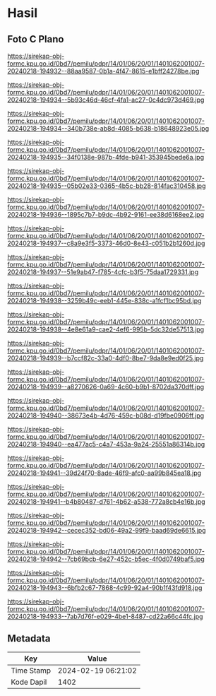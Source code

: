 # Hasil

## Foto C Plano

https://sirekap-obj-formc.kpu.go.id/0bd7/pemilu/pdpr/14/01/06/20/01/1401062001007-20240218-194932--88aa9587-0b1a-4f47-8615-e1bff24278be.jpg

https://sirekap-obj-formc.kpu.go.id/0bd7/pemilu/pdpr/14/01/06/20/01/1401062001007-20240218-194934--5b93c46d-46cf-4fa1-ac27-0c4dc973d469.jpg

https://sirekap-obj-formc.kpu.go.id/0bd7/pemilu/pdpr/14/01/06/20/01/1401062001007-20240218-194934--340b738e-ab8d-4085-b638-b18648923e05.jpg

https://sirekap-obj-formc.kpu.go.id/0bd7/pemilu/pdpr/14/01/06/20/01/1401062001007-20240218-194935--34f0138e-987b-4fde-b941-353945bede6a.jpg

https://sirekap-obj-formc.kpu.go.id/0bd7/pemilu/pdpr/14/01/06/20/01/1401062001007-20240218-194935--05b02e33-0365-4b5c-bb28-814fac310458.jpg

https://sirekap-obj-formc.kpu.go.id/0bd7/pemilu/pdpr/14/01/06/20/01/1401062001007-20240218-194936--1895c7b7-b9dc-4b92-9161-ee38d6168ee2.jpg

https://sirekap-obj-formc.kpu.go.id/0bd7/pemilu/pdpr/14/01/06/20/01/1401062001007-20240218-194937--c8a9e3f5-3373-46d0-8e43-c051b2b1260d.jpg

https://sirekap-obj-formc.kpu.go.id/0bd7/pemilu/pdpr/14/01/06/20/01/1401062001007-20240218-194937--51e9ab47-f785-4cfc-b3f5-75daa1729331.jpg

https://sirekap-obj-formc.kpu.go.id/0bd7/pemilu/pdpr/14/01/06/20/01/1401062001007-20240218-194938--3259b49c-eeb1-445e-838c-a1fcf1bc95bd.jpg

https://sirekap-obj-formc.kpu.go.id/0bd7/pemilu/pdpr/14/01/06/20/01/1401062001007-20240218-194938--4e8e61a9-cae2-4ef6-995b-5dc32de57513.jpg

https://sirekap-obj-formc.kpu.go.id/0bd7/pemilu/pdpr/14/01/06/20/01/1401062001007-20240218-194939--b7ccf82c-33a0-4df0-8be7-9da8e9ed0f25.jpg

https://sirekap-obj-formc.kpu.go.id/0bd7/pemilu/pdpr/14/01/06/20/01/1401062001007-20240218-194939--a8270626-0a69-4c60-b9b1-8702da370dff.jpg

https://sirekap-obj-formc.kpu.go.id/0bd7/pemilu/pdpr/14/01/06/20/01/1401062001007-20240218-194940--38673e4b-4d76-459c-b08d-d19fbe0906ff.jpg

https://sirekap-obj-formc.kpu.go.id/0bd7/pemilu/pdpr/14/01/06/20/01/1401062001007-20240218-194940--ea477ac5-c4a7-453a-9a24-25551a86314b.jpg

https://sirekap-obj-formc.kpu.go.id/0bd7/pemilu/pdpr/14/01/06/20/01/1401062001007-20240218-194941--39d24f70-8ade-46f9-afc0-aa99b845ea18.jpg

https://sirekap-obj-formc.kpu.go.id/0bd7/pemilu/pdpr/14/01/06/20/01/1401062001007-20240218-194941--b4b80487-d761-4b62-a538-772a8cb4e16b.jpg

https://sirekap-obj-formc.kpu.go.id/0bd7/pemilu/pdpr/14/01/06/20/01/1401062001007-20240218-194942--cecec352-bd06-49a2-99f9-baad69de6615.jpg

https://sirekap-obj-formc.kpu.go.id/0bd7/pemilu/pdpr/14/01/06/20/01/1401062001007-20240218-194942--7cb69bcb-6e27-452c-b5ec-4f0d0749baf5.jpg

https://sirekap-obj-formc.kpu.go.id/0bd7/pemilu/pdpr/14/01/06/20/01/1401062001007-20240218-194943--6bfb2c67-7868-4c99-92a4-90b1f43fd918.jpg

https://sirekap-obj-formc.kpu.go.id/0bd7/pemilu/pdpr/14/01/06/20/01/1401062001007-20240218-194933--7ab7d76f-e029-4be1-8487-cd22a66c44fc.jpg


## Metadata

| Key        | Value               |
| ---------- | ------------------- |
| Time Stamp | 2024-02-19 06:21:02 |
| Kode Dapil | 1402                |



